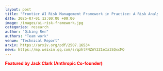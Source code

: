```yaml
---
layout: post
title: "Frontier AI Risk Management Framework in Practice: A Risk Analysis Technical Report"
date: 2025-07-01 12:00:00 +00:00
image: /images/ai-risk-framework.jpg
categories: research
author: "Qibing Ren"
authors: "Team work"
venue: "Technical Report"
arxiv: https://arxiv.org/pdf/2507.16534
news: https://mp.weixin.qq.com/s/qzhtFNZAY2Z1eIa2SQxcMQ
---
```

<span style="color: red;"><strong>Featured by Jack Clark (Anthropic Co-founder)</strong></span>
